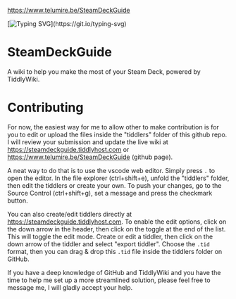 https://www.telumire.be/SteamDeckGuide

[![Typing SVG](https://readme-typing-svg.demolab.com?font=Fira+Code&pause=1000&width=435&lines=Happy+one+year+anniversary!)](https://git.io/typing-svg)

# SteamDeckGuide
A wiki to help you make the most of your Steam Deck, powered by TiddlyWiki.

# Contributing
For now, the easiest way for me to allow other to make contribution is for you to edit or upload the files inside the "tiddlers" folder of this github repo. I will review your submission and update the live wiki at https://steamdeckguide.tiddlyhost.com or https://www.telumire.be/SteamDeckGuide (github page).

A neat way to do that is to use the vscode web editor. Simply press `.` to open the editor. In the file explorer (ctrl+shift+e), unfold the "tiddlers" folder, then edit the tiddlers or create your own. To push your changes, go to the Source Control (ctrl+shift+g), set a message and press the checkmark button.

You can also create/edit tiddlers directly at https://steamdeckguide.tiddlyhost.com. To enable the edit options, click on the down arrow in the header, then click on the toggle at the end of the list. This will toggle the edit mode. Create or edit a tiddler, then click on the down arrow of the tiddler and select "export tiddler". Choose the `.tid` format, then you can drag & drop this `.tid` file inside the tiddlers folder on GitHub.

If you have a deep knowledge of GitHub and TiddlyWiki and you have the time to help me set up a more streamlined solution, please feel free to message me, I will gladly accept your help.

